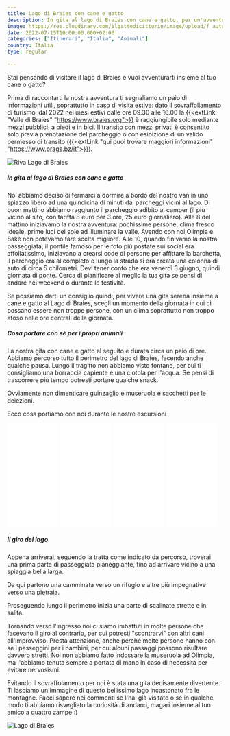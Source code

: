 ```yaml
---
title: Lago di Braies con cane e gatto
description: In gita al lago di Braies con cane e gatto, per un'avventura in mezzo alla natura 
image: https://res.cloudinary.com/ilgattodicitturin/image/upload/f_auto,q_auto,w_800,dpr_auto/v1657873908/Articoli/Gita_al_lago_di_Braies.jpeg
date: 2022-07-15T10:00:00.000+02:00
categories: ["Itinerari", "Italia", "Animali"]
country: Italia
type: regular

---
```

Stai pensando di visitare il lago di Braies e vuoi avventurarti insieme al tuo cane o gatto? 

Prima di raccontarti la nostra avventura ti segnaliamo un paio di informazioni utili, soprattutto in caso di visita estiva: dato il sovraffollamento di turismo, dal 2022 nei mesi estivi dalle ore 09.30 alle 16.00 la {{<extLink "Valle di Braies" "https://www.braies.org">}} è raggiungibile solo mediante mezzi pubblici, a piedi e in bici. Il transito con mezzi privati è consentito solo previa prenotazione del parcheggio o con esibizione di un valido permesso di transito ({{<extLink "qui puoi trovare maggiori informazioni" "https://www.prags.bz/it">}}).

![Riva Lago di Braies](https://res.cloudinary.com/ilgattodicitturin/image/upload/f_auto,q_auto,w_800,dpr_auto/v1657873911/Articoli/Riva_del_lago_di_Braies.jpg)

##### In gita al lago di Braies con cane e gatto
Noi abbiamo deciso di fermarci a dormire a bordo del nostro van in uno spiazzo libero ad una quindicina di minuti dai parcheggi vicini al lago. Di buon mattino abbiamo raggiunto il parcheggio adibito ai camper (il più vicino al sito, con tariffa 8 euro per 3 ore, 25 euro giornaliero). Alle 8 del mattino iniziavamo la nostra avventura: pochissime persone, clima fresco ideale, prime luci del sole ad illuminare la valle. Avendo con noi Olimpia e Sakè non potevamo fare scelta migliore. Alle 10, quando finivamo la nostra passeggiata, il pontile famoso per le foto più postate sui social era affollatissimo, iniziavano a crearsi code di persone per affittare la barchetta, il parcheggio era al completo e lungo la strada si era creata una colonna di auto di circa 5 chilometri. Devi tener conto che era venerdì 3 giugno, quindi giornata di ponte. Cerca di pianificare al meglio la tua gita se pensi di andare nei weekend o durante le festività.

Se possiamo darti un consiglio quindi, per vivere una gita serena insieme a cane e gatto al Lago di Braies, scegli un momento della giornata in cui ci possano essere non troppe persone, con un clima soprattutto non troppo afoso nelle ore centrali della giornata.

##### Cosa portare con sè per i propri animali
La nostra gita con cane e gatto al seguito è durata circa un paio di ore. Abbiamo percorso tutto il perimetro del lago di Braies, facendo anche qualche pausa. Lungo il tragitto non abbiamo visto fontane, per cui ti consigliamo una borraccia capiente e una ciotola per l'acqua. Se pensi di trascorrere più tempo potresti portare qualche snack.

Ovviamente non dimenticare guinzaglio e museruola e sacchetti per le deiezioni.

Ecco cosa portiamo con noi durante le nostre escursioni 

<iframe sandbox="allow-popups allow-scripts allow-modals allow-forms allow-same-origin" style="width:120px;height:240px;" marginwidth="0" marginheight="0" scrolling="no" frameborder="0" src="//rcm-eu.amazon-adsystem.com/e/cm?lt1=_blank&bc1=000000&IS2=1&bg1=FFFFFF&fc1=000000&lc1=0000FF&t=vandipety-21&language=it_IT&o=29&p=8&l=as4&m=amazon&f=ifr&ref=as_ss_li_til&asins=B09H1XPF7G&linkId=5a76c5e83f934de59a3efef2b4c973c9"></iframe>
<iframe sandbox="allow-popups allow-scripts allow-modals allow-forms allow-same-origin" style="width:120px;height:240px;" marginwidth="0" marginheight="0" scrolling="no" frameborder="0" src="//rcm-eu.amazon-adsystem.com/e/cm?lt1=_blank&bc1=000000&IS2=1&bg1=FFFFFF&fc1=000000&lc1=0000FF&t=vandipety-21&language=it_IT&o=29&p=8&l=as4&m=amazon&f=ifr&ref=as_ss_li_til&asins=B09MZL9N28&linkId=8c2230f680447d23aa9f1b094b376ced"></iframe>
<iframe sandbox="allow-popups allow-scripts allow-modals allow-forms allow-same-origin" style="width:120px;height:240px;" marginwidth="0" marginheight="0" scrolling="no" frameborder="0" src="//rcm-eu.amazon-adsystem.com/e/cm?lt1=_blank&bc1=000000&IS2=1&bg1=FFFFFF&fc1=000000&lc1=0000FF&t=vandipety-21&language=it_IT&o=29&p=8&l=as4&m=amazon&f=ifr&ref=as_ss_li_til&asins=B09YRMXHF6&linkId=bcf0139c5f7ce705492658536b6aaca4"></iframe>
<iframe sandbox="allow-popups allow-scripts allow-modals allow-forms allow-same-origin" style="width:120px;height:240px;" marginwidth="0" marginheight="0" scrolling="no" frameborder="0" src="//rcm-eu.amazon-adsystem.com/e/cm?lt1=_blank&bc1=000000&IS2=1&bg1=FFFFFF&fc1=000000&lc1=0000FF&t=vandipety-21&language=it_IT&o=29&p=8&l=as4&m=amazon&f=ifr&ref=as_ss_li_til&asins=B08QMHK95X&linkId=2a6a3352eb9d8d7b931e9a6a218bd407"></iframe>

##### Il giro del lago
Appena arriverai, seguendo la tratta come indicato da percorso, troverai una prima parte di passeggiata pianeggiante, fino ad arrivare vicino a una spiaggia bella larga.

Da qui partono una camminata verso un rifugio e altre più impegnative verso una pietraia.

Proseguendo lungo il perimetro inizia una parte di scalinate strette e in salita.

Tornando verso l'ingresso noi ci siamo imbattuti in molte persone che facevano il giro al contrario, per cui potresti "scontrarvi" con altri cani all'improvviso. Presta attenzione, anche perché molte persone hanno con sè i passeggini per i bambini, per cui alcuni passaggi possono risultare davvero stretti. Noi non abbiamo fatto indossare la museruola ad Olimpia, ma l'abbiamo tenuta sempre a portata di mano in caso di necessità per evitare nervosismi.

Evitando il sovraffolamento per noi è stata una gita decisamente divertente. Ti lasciamo un'immagine di questo bellissimo lago incastonato fra le montagne. Facci sapere nei commenti se l'hai già visitato o se in qualche modo ti abbiamo risvegliato la curiosità di andarci, magari insieme al tuo amico a quattro zampe :) 

![Lago di Braies](https://res.cloudinary.com/ilgattodicitturin/image/upload/f_auto,q_auto,w_800,dpr_auto/v1657873913/Articoli/Lago_di_Braies.jpg)